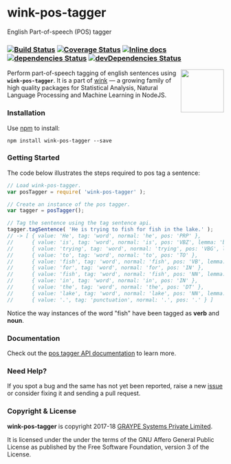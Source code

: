# wink-pos-tagger

English Part-of-speech (POS) tagger

### [![Build Status](https://api.travis-ci.org/winkjs/wink-pos-tagger.svg?branch=master)](https://travis-ci.org/winkjs/wink-pos-tagger) [![Coverage Status](https://coveralls.io/repos/github/winkjs/wink-pos-tagger/badge.svg?branch=master)](https://coveralls.io/github/winkjs/wink-pos-tagger?branch=master) [![Inline docs](http://inch-ci.org/github/winkjs/wink-pos-tagger.svg?branch=master)](http://inch-ci.org/github/winkjs/wink-pos-tagger) [![dependencies Status](https://david-dm.org/winkjs/wink-pos-tagger/status.svg)](https://david-dm.org/winkjs/wink-pos-tagger) [![devDependencies Status](https://david-dm.org/winkjs/wink-pos-tagger/dev-status.svg)](https://david-dm.org/winkjs/wink-pos-tagger?type=dev)

[<img align="right" src="https://decisively.github.io/wink-logos/logo-title.png" width="100px" >](http://winkjs.org/)

Perform part-of-speech tagging of english sentences using **`wink-pos-tagger`**. It is a part of [wink](http://winkjs.org/) — a growing family of high quality packages for Statistical Analysis, Natural Language Processing and Machine Learning in NodeJS.

### Installation

Use [npm](https://www.npmjs.com/package/wink-pos-tagger) to install:

    npm install wink-pos-tagger --save

### Getting Started
The code below illustrates the steps required to pos tag a sentence:
```javascript
// Load wink-pos-tagger.
var posTagger = require( 'wink-pos-tagger' );

// Create an instance of the pos tagger.
var tagger = posTagger();

// Tag the sentence using the tag sentence api.
tagger.tagSentence( 'He is trying to fish for fish in the lake.' );
// -> [ { value: 'He', tag: 'word', normal: 'he', pos: 'PRP' },
//      { value: 'is', tag: 'word', normal: 'is', pos: 'VBZ', lemma: 'be' },
//      { value: 'trying', tag: 'word', normal: 'trying', pos: 'VBG', lemma: 'try' },
//      { value: 'to', tag: 'word', normal: 'to', pos: 'TO' },
//      { value: 'fish', tag: 'word', normal: 'fish', pos: 'VB', lemma: 'fish' },
//      { value: 'for', tag: 'word', normal: 'for', pos: 'IN' },
//      { value: 'fish', tag: 'word', normal: 'fish', pos: 'NN', lemma: 'fish' },
//      { value: 'in', tag: 'word', normal: 'in', pos: 'IN' },
//      { value: 'the', tag: 'word', normal: 'the', pos: 'DT' },
//      { value: 'lake', tag: 'word', normal: 'lake', pos: 'NN', lemma: 'lake' },
//      { value: '.', tag: 'punctuation', normal: '.', pos: '.' } ]
```

Notice the way instances of the word "fish" have been tagged as **verb** and **noun**.

### Documentation
Check out the [pos tagger API documentation](http://winkjs.org/wink-pos-tagger/) to learn more.

### Need Help?

If you spot a bug and the same has not yet been reported, raise a new [issue](https://github.com/winkjs/wink-pos-tagger/issues) or consider fixing it and sending a pull request.

### Copyright & License

**wink-pos-tagger** is copyright 2017-18 [GRAYPE Systems Private Limited](http://graype.in/).

It is licensed under the under the terms of the GNU Affero General Public License as published by the Free
Software Foundation, version 3 of the License.
